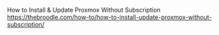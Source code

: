 
How to Install & Update Proxmox Without Subscription
https://thebroodle.com/how-to/how-to-install-update-proxmox-without-subscription/